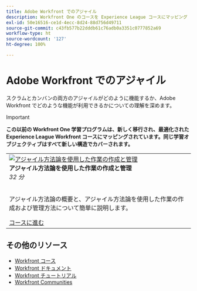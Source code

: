 ```yaml
---
title: Adobe Workfront でのアジャイル
description: Workfront One のコースを Experience League コースにマッピング
exl-id: 50e16516-ce1d-4ecc-8d24-88d756d49711
source-git-commit: c43fb577b22dddb61c76adb0a3351c0777852a69
workflow-type: ht
source-wordcount: '127'
ht-degree: 100%

---
```


# Adobe Workfront でのアジャイル

スクラムとカンバンの両方のアジャイルがどのように機能するか、Adobe Workfront でどのような機能が利用できるかについての理解を深めます。

>[!IMPORTANT]
>
>**この以前の Workfront One 学習プログラムは、新しく移行され、最適化された Experience League Workfront コースにマッピングされています。同じ学習オブジェクティブはすべて新しい構造でカバーされます。**

<table>
  <tr>
   <td>
      <a href="https://experienceleague.adobe.com/?recommended=Workfront-L-1-2022.1.agile">
      <img alt="アジャイル方法論を使用した作業の作成と管理" src="https://cdn.experienceleague.adobe.com/thumb/create-and-manage-work-with-an-agile-methodology.png"/>
      </a>
      <div>
         <strong>アジャイル方法論を使用した作業の作成と管理</strong></a>
 <br/><em>32 分</em>
      </div>
      <p>
        <br/>
 アジャイル方法論の概要と、アジャイル方法論を使用した作業の作成および管理方法について簡単に説明します。
      </p>
      <a  rel="noreferrer" target="_blank" href="https://experienceleague.adobe.com/?recommended=Workfront-L-1-2022.1.agile" class="spectrum-Button spectrum-Button--primary spectrum-Button--sizeM">
 <span class="spectrum-Button-label has-no-wrap has-text-weight-bold">コースに進む</span>
 </a>
   </td>   
  </tr>
</table>

## その他のリソース

* [Workfront コース](https://experienceleague.adobe.com/?lang=ja&amp;Solution=Workfront#courses)
* [Workfront ドキュメント](https://experienceleague.adobe.com/docs/workfront.html?lang=ja)
* [Workfront チュートリアル](https://experienceleague.adobe.com/docs/workfront-learn/tutorials-workfront/home.html?lang=ja)
* [Workfront Communities](https://experienceleaguecommunities.adobe.com/t5/workfront/ct-p/workfront?profile.language=ja)
